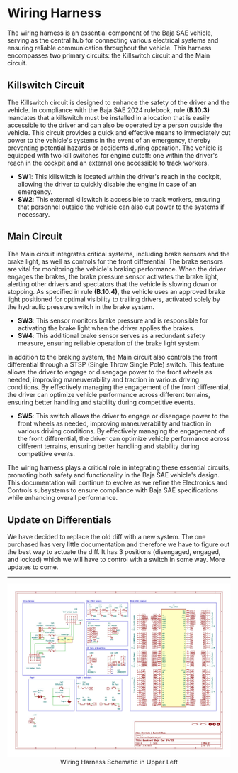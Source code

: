 # Wiring Harness

The wiring harness is an essential component of the Baja SAE vehicle, serving as the central hub for connecting various electrical systems and ensuring reliable communication throughout the vehicle. This harness encompasses two primary circuits: the Killswitch circuit and the Main circuit.

## Killswitch Circuit

The Killswitch circuit is designed to enhance the safety of the driver and the vehicle. In compliance with the Baja SAE 2024 rulebook, rule **(B.10.3)** mandates that a killswitch must be installed in a location that is easily accessible to the driver and can also be operated by a person outside the vehicle. This circuit provides a quick and effective means to immediately cut power to the vehicle's systems in the event of an emergency, thereby preventing potential hazards or accidents during operation. The vehicle is equipped with two kill switches for engine cutoff: one within the driver's reach in the cockpit and an external one accessible to track workers. 

- **SW1**: This killswitch is located within the driver's reach in the cockpit, allowing the driver to quickly disable the engine in case of an emergency.
- **SW2**: This external killswitch is accessible to track workers, ensuring that personnel outside the vehicle can also cut power to the systems if necessary.

## Main Circuit

The Main circuit integrates critical systems, including brake sensors and the brake light, as well as controls for the front differential. The brake sensors are vital for monitoring the vehicle's braking performance. When the driver engages the brakes, the brake pressure sensor activates the brake light, alerting other drivers and spectators that the vehicle is slowing down or stopping. As specified in rule **(B.10.4)**, the vehicle uses an approved brake light positioned for optimal visibility to trailing drivers, activated solely by the hydraulic pressure switch in the brake system.

- **SW3**: This sensor monitors brake pressure and is responsible for activating the brake light when the driver applies the brakes.
- **SW4**: This additional brake sensor serves as a redundant safety measure, ensuring reliable operation of the brake light system.

In addition to the braking system, the Main circuit also controls the front differential through a STSP (Single Throw Single Pole) switch. This feature allows the driver to engage or disengage power to the front wheels as needed, improving maneuverability and traction in various driving conditions. By effectively managing the engagement of the front differential, the driver can optimize vehicle performance across different terrains, ensuring better handling and stability during competitive events.

- **SW5**: This switch allows the driver to engage or disengage power to the front wheels as needed, improving maneuverability and traction in various driving conditions. By effectively managing the engagement of the front differential, the driver can optimize vehicle performance across different terrains, ensuring better handling and stability during competitive events.

The wiring harness plays a critical role in integrating these essential circuits, promoting both safety and functionality in the Baja SAE vehicle's design. This documentation will continue to evolve as we refine the Electronics and Controls subsystems to ensure compliance with Baja SAE specifications while enhancing overall performance.

## Update on Differentials

We have decided to replace the old diff with a new system. The one purchased has very little documentation and therefore we have to figure out the best way to actuate the diff. It has 3 positions (disengaged, engaged, and locked) which we will have to control with a switch in some way. More updates to come.

------------------------------------------------------------------

<div align=center>
  <img src="/images/DAQSchematic.jpg" width="700" alt="IMG1"/>
  <br>
  Wiring Harness Schematic in Upper Left
</div>
